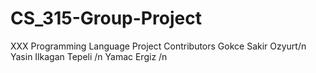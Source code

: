 # CS_315-Group-Project
XXX Programming Language Project
Contributors
Gokce Sakir Ozyurt/n
Yasin Ilkagan Tepeli /n
Yamac Ergiz /n

